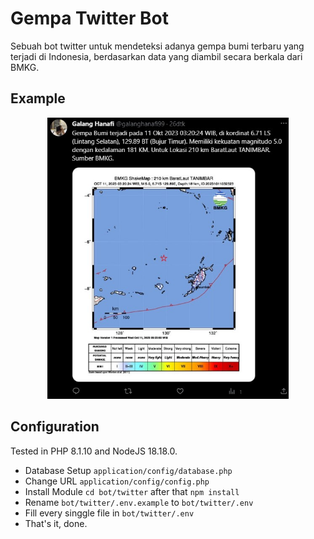 # Gempa Twitter Bot

Sebuah bot twitter untuk mendeteksi adanya gempa bumi terbaru yang terjadi di Indonesia, berdasarkan data yang diambil secara berkala dari BMKG.

## Example

<p align="center">
    <img src="https://raw.githubusercontent.com/galanghanaf/gempa-twitter-bot/main/assets/img/2.jpg" alt="twitter-bot" height="450">
</p>

## Configuration

Tested in PHP 8.1.10 and NodeJS 18.18.0.

- Database Setup `application/config/database.php`
- Change URL `application/config/config.php`
- Install Module `cd bot/twitter` after that `npm install`
- Rename `bot/twitter/.env.example` to `bot/twitter/.env`
- Fill every singgle file in `bot/twitter/.env`
- That's it, done.
